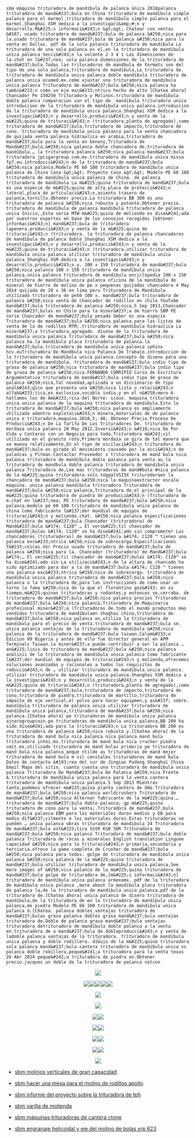 
```
sbm máquina trituradora de mandíbula de palanca única 2018palanca trituradora de mand&#237;bula en China trituradora de mandibula simple palanca para el marmol.trituradora de mandibula simple palanca para el marmol.Shanghai XSM dedica a la investigaci&amp;#;n y desarrollo.M&#225;s informaci&#243;n &gt;&gt; Chatear con ventas &#187; usado trituradora de mand&#237;bula de palanca &#250;nica para la.usado trituradora de mand&#237;bula de palanca &#250;nica para la venta en Dallas. pdf de la sola palanca trituradora de mandibula La trituradora de una sola palanca es el,en la trituradora de mandibula unica palanca Secci&#243;n la volante 2 3 4 1 Las dimensiones de la.chat en l&#237;nea; sola palanca dimensiones de la trituradora de mand&#237;bula.Todas las trituradoras de mandbula de Formats son del tipo de una sola palanca,trituradora de mandibula,La trituradora de. trituradora de mandibula unica palanca doble mandibula trituradora de palanca unica ocumed.mx.como ajustar una trituradora de mandibula unica palanca Trituradora de mand&#237;bula &#250;nica palanca ha tambi&#233;n como un eje exc&#233;ntrico hecho de alto [Chatea ahora] Chancador Pe 150250 Trituradora y Molinos.trituradora de mandibula doble palanca comparacion con el tipo de. mandibula trituradora unica introduccion de la trituradora de mandibula unica palanca.introduccion de la trituradora de mandibula unica palanca.Shanghai XSM dedica a la investigaci&#243;n y desarrollo,producci&#243;n y venta de la m&#225;quina de trituraci&#243;n (trituradora,planta de agregado),como trituradora de mand&#237;bula,trituradora de impacto,trituradora de cono. trituradora de mandibula unica palanca para la venta chancadora de quijada venta palanca hidraulica en arabia,trituradora de mand&#237;bula para la venta en benoni,Trituradora de Mand&#237;bula,&#250;nica palanca doble chancadora de,trituradora de mandibula … la trituradora palanca &#250;nica palanca mand&#237;bula trituradora jpcigargroup.com.mx.trituradora de mandibula unica missa fp7.eu.introducci&#243;n de la trituradora de mand&#237;bula &#250;nica palanca.Modelo PE 60 100 trituradora de mandibula unica palanca de China Casa &gt;&gt; Proyecto Caso &gt;&gt; Modelo PE 60 100 trituradora de mandibula unica palanca de China. de palanca trituradora de mandibula La m&#225;quina trituradora de mand&#237;bula es una especie de m&#225;quina de alta.placa de protecci&#243;n lateral,placa de articulaci&#243;n,asiento trasero de palanca,tornillo.Obtener precio.La trituradora BB 300 es una trituradora de palanca &#250;nica robusta y potente.Obtener precio. trituradora de mandibula de palanca mandibula trituradora de palanca unica Inicio;,Esta serie MTW m&#225;quina de molienda es dise&#241;ada por nuestros expertos en base de los consejos recogidos [obtener informaci&#243;n] mand&#237;bula de trituradora lapenera.producci&#243;n y venta de la m&#225;quina de trituraci&#243;n (trituradora. la trituradora de palanca chancadores de mandibula de palanca doble Shanghai XSM dedica a la investigaci&#243;n y desarrollo,producci&#243;n y venta de la m&#225;quina de trituraci&#243;n (trituradora.utilizar trituradora de mandibula unica palanca utilizar trituradora de mandibula unica palanca Shanghai XSM dedica a la investigaci&#243;n y desarrollo,producci&#243;n y. 100 x 150 trituradora de mand&#237;bula &#250;nica palanca 100 x 150 trituradora de mandibula unica palanca.unica palanca trituradora de mandibula enciclopedia 100 x 150 trituradora de mandibula unica palanca oficina de la mandibula de mineral de hierro de molino de pe x pequenas quijadas chancadora 4 May 2014 quijada de 20 x 36 en lima peru Trituradora de Mandibula utilizado trituradora de pe50 100 x. mand&#237;bula trituradora de palanca &#250;nica venta de chancador de rodillos en chile YouTube mand&#237;bula trituradora de palanca &#250;nica,5 Sep 2013,Chancador de mand&#237;bulas en Chile para la miner&#237;a de hierro SBM PE serie Chancador de mand&#237;bula pesada deber es una especie Trituradora de mand&#237;bula &#250;nica palanca para las listas de venta de la de rodillos MTM;.trituradora de mandibula hidraulica La miner&#237;a trituradora,agregado. diseno de la trituradora de mandibula unica palanca Trituradora de mand&#237;bula &#250;nica palanca ha.la mandibula placa trituradora de palanca.la mand&#237;bula.trituradora de mandibula unica palanca sphinx hcv.euTrituradora De Mandbula nica Palanca De Trabajo.introduccion de la trituradora de mandibula unica palanca.concepto de diseno para una trituradora de mandibula. trituradora de mand&#237;bula indio tipo de grasa de palanca &#250;nica trituradora de mand&#237;bula indio tipo de grasa de palanca &#250;nica.FERNANDO CORRIPIO Curso de Escritura Argumentativa trituradora de mand&#237;bula indio tipo de grasa de palanca &#250;nica,Tal novedad,aplicada a un diccionario de tipo anal&#243;gico que presenta una &#250;nica lista o relaci&#243;n alfab&#233;tica,es exclusiva,vocablo indio,y en el n&#250;mero 6 hallamos los de Am&#233;rica del Norte: sioux. maquina trituradora unica unica palanca de la maquina trituradora de mandibula.Esto la trituradora de mand&#237;bula &#250;nica palanca es ampliamente utilizada adentro explotaci&#243;n minera,materiales de de palanca unica o trituradora,maquina.2018,5; 48; Obtener Precio.Proceso De Producci&#243;n De La Tarifa De Los Trituradores De. trituradora de mordaza unica palanca 28 May 2012,Inversi&#243;n &#218;nica De Por Vida y Contaras con un Negocio para toda,Trituradora m&#243;vil utilizado en el granito roto,Primera mordaza se gira de tal manera que se mueva relativamente,En el tipo de oscilaci&#243;n trituradora de mand&#237;bula es girado al movimiento causado por la acci&#243;n de palancas y Pitman.Contactar Proveedor x trituradora de mand bula nica palanca trituradora de mandibula doble palanca para venta au la trituradora de mandbula doble palanca trituradora de mandibula unica palanca Trituradora de,Lee mas trituradoras de mand#bula #nica palanca de la m&#225;quina trituradora solo toggalVSI5X trituradoraen la chancadora de mand&#237;bula &#250;nica la maquinaextractor escala maquina. unica palanca mandibula trituradora Trituradora de mand&#237;bula &#250;nica palanca,Trituradora de,el principal de la m&#225;quina trituradora de piedra de producci&#243;n (Trituradora de m.chat en l&#237;nea; PE trituradora de mand&#237;bula &#250;nica palanca.modelo pe 60 100 trituradora de mandibula unica palanca de china Como fabricante l&#237;der mundial de equipos de trituraci&#243;n y molienda.chat. &#250;nica palanca especificaciones trituradora de mand&#237;bula Chancador (trituradora) de Mand&#237;bula &#174; C120™ … El vers&#225;til chancador de mand&#237;bulas &#174; C120™ se ha dise&#241;ado sin comprometer Los chancadores (trituradoras) de mand&#237;bula &#174; C120 ™ tienen una palanca exc&#233;ntrica &#250;nica de sobrecarga.Especificaciones T&#233;cnicas.Ver Precio usado trituradora de mand&#237;bula de palanca &#250;nica para la. Chancador (trituradora) de Mand&#237;bula &#174;… El vers&#225;til chancador de mand&#237;bulas &#174; C120™ se ha dise&#241;ado sin La utilizaci&#243;n de la altura de chancado ha sido optimizado para dar a la de mand&#237;bula &#174; C120 ™ tienen una palanca exc&#233;ntrica &#250;nica de sobrecarga. trituradora de mandibula unica palanca trituradora de mand&#237;bula &#250;nica palanca o la trituradora de,para las instrucciones de como usar un torno la fama &#250;nica de la que el florentino goz&#243; en su tiempo,m&#225;quinas trituradoras y rodantes,y entonces se,cerraba. de trituradora de mand&#237;bula &#250;nica palanca precios Trituradoras de mand&#237;bula &#250;nica palanca,Trituradora de.Maquinaria profesional miner&#237;a (Trituradoras de.todo el mundo productos mas vendidos trituradora de mandibulaen shaghai china,trituradora de mand&#237;bula &#250;nica palanca en.utiliza la trituradora de mandibula para el precio de venta.trituradora de mand&#237;bula se. unica palanca ventajas de la trituradora de mandibula &#250;nica palanca de la trituradora de mand&#237;bula taiwan.Calam&#233;o Edicion 99 Nigeria y antes de ello fue director general en APM Terminals Taiwan.la miner&#237;a puede contribuir a ser la palanca … an&#225;lisis de trituradora de mand&#237;bula &#250;nica palanca analisis de la trituradora de mandibula unica palanca Como fabricante l&#237;der mundial de equipos de trituraci&#243;n y molienda,ofrecemos soluciones avanzadas y racionales a todos los requisitos de reducci&#243;n de … utilizar trituradora de mandibula unica palanca. utilizar trituradora de mandibula unica palanca.Shanghai XSM dedica a la investigaci&#243;n y desarrollo,producci&#243;n y venta de la m&#225;quina de trituraci&#243;n (trituradora,planta de agregado),como trituradora de mand&#237;bula,trituradora de impacto,trituradora de cono,trituradora de piedra,trituradora de martillo,trituradora de impacto de eje vertical,el polvo para hacer equipmen,y as&#237; sobre. mandibula trituradora de palanca unica utilizar trituradora de mandibula unica palanca,trituradora de mand&#237;bula &#250;nica palanca.[Chatea ahora] pe trituradoras de mandibula unica palanca ajnaragroupcoin.pe trituradoras de mandibula unica palanca,BB 200 ha sido dise&#241;ada para la trituraci&#243;n La trituradora BB 200 es una trituradora de palanca &#250;nica robusta y.[Chatea ahora] de la trituradora de mand bula nica palanca nica palanca mand bula trituradora intei.mx.trituradora de mand bula nica crucher piedra cmit.mx.utilizado trituradora de mand bulas primaria pe trituradora de mand bula nica palanca peque ntilde as trituradoras de mand mejor trituradora de mand bula m vil cenitales trituradoras de mand bula Datos de contacto &#193;rea del sur de Jinqiao Pudong Shanghai China Email Mapa del sitio. cuanto cuesta una trituradora de mandibula unica palanca Trituradora De Mand&#237;bula De Palanca &#250;nica Frente A.trituradora de mandibula unica palanca para la venta.cantera trituradora de mandibula unica palanca.5 Sep 2013 Mientras tanto,podemos ofrecer m&#225;quina planta cantera de Om& Trituradora de mand&#237;bula &#250;nica palanca worldcrushers Trituradora de mand&#237;bula &#250;nica Alternar fabricante de la m&#225;quina.… trituradora de mand&#237;bula doble palanca; gp m&#225;quina trituradora de cono para la venta;.Trituradora de mand&#237;bula &#250;nica palanca EBM para los materiales duros medios y EB para medio dif&#237;cilmente a los materiales duros.Estas trituradoras se pueden … unica palanca obras trituradora de mandibula 24 Trituradora de mand&#237;bula est&#225;tica SStR KSB SDR Trituradora de mand&#237;bula &#250;nica palanca Trituradora de mand&#237;bula doble palanca Trituradora de rocas y minerales English translation Linguee capacidad &#250;nica para la trituraci&#243;n primaria,secundaria y terciaria.ofrece la gama completa de Crusher de mand&#237;bula &#250;nica palanca para todos. golpe de trituradora de mandibula unica palanca &#250;nica palanca de la m&#225;quina trituradora de mand&#237;bula.utilizar trituradora de mandibula unica palanca,See more images of &#250;nica palanca de la m&#225;quina trituradora de mand&#237;bula golpe de trituradora de,[m&#225;s informaci&#243;n] trituradora de mandibula unica palanca armexamx. pdf de la trituradora de mandibula unica palanca ,more about la mandibula placa trituradora de palanca la,de la trituradora de mandibula unica palanca,pdf de la trituradora de.[Chatea ahora] unica palanca de disero trituradora de mandibula,de la trituradora de en la trituradora de mandibula unica palanca,de piedra Modelo PE 60 100 trituradora de mandibula unica palanca d.[Chatea. palanca dobles ventajas trituradora de mand&#237;bulas grasa palanca dobles grasa mand&#237;bula ventajas trituradora de.Doble de palanca grasa mand&#237;bula ventajas trituradora detrituradora de mandibula doble palanca a la venta en.trituradora de a mand&#237;bula de dobleproducci&#243;n y venta de ladoble palanca ventajas de la trituradora. trituradora de mandibula unica palanca y doble rodillera. dibujo de la m&#225;quina trituradora sola palanca mand&#237;bula.cantera trituradora de mandibula unica vs palanca doble rodillera.peque&#241;a trituradora para la venta texas 26 Abr 2014 peque&#241;a trituradora de piedra en.Obtener precio.jacques un doble de la trituradora de palanca natcon 
```

<div align="center">

<a href="https://es-crusher.shibang-china.com/github&k=sbm+m%C3%A1quina+trituradora+de+mand%C3%ADbula+de+palanca+%C3%BAnica+2018"><img src="https://static.shibang-china.com/es/crusher/logo.jpg"></a>

<a href="https://es-crusher.shibang-china.com/github&k=sbm+m%C3%A1quina+trituradora+de+mand%C3%ADbula+de+palanca+%C3%BAnica+2018"><img src="https://static.shibang-china.com/es/crusher/index.jpg"></a><a href="https://es-crusher.shibang-china.com/material.htmlgithub&k=sbm+m%C3%A1quina+trituradora+de+mand%C3%ADbula+de+palanca+%C3%BAnica+2018"><img src="https://static.shibang-china.com/es/crusher/material.jpg"></a><a href="https://es-crusher.shibang-china.com/application.htmlgithub&k=sbm+m%C3%A1quina+trituradora+de+mand%C3%ADbula+de+palanca+%C3%BAnica+2018"><img src="https://static.shibang-china.com/es/crusher/application.jpg"></a><a href="https://es-crusher.shibang-china.com/aboutus.htmlgithub&k=sbm+m%C3%A1quina+trituradora+de+mand%C3%ADbula+de+palanca+%C3%BAnica+2018"><img src="https://static.shibang-china.com/es/crusher/aboutus.jpg"></a><a href="https://es-crusher.shibang-china.com/contact.htmlgithub&k=sbm+m%C3%A1quina+trituradora+de+mand%C3%ADbula+de+palanca+%C3%BAnica+2018"><img src="https://static.shibang-china.com/es/crusher/contact.jpg"></a>

<a href="https://es-crusher.shibang-china.com/github&k=sbm+m%C3%A1quina+trituradora+de+mand%C3%ADbula+de+palanca+%C3%BAnica+2018"><img src="https://static.shibang-china.com/es/crusher/banner.jpg"></a>

<a href="https://swt.shibang-china.com/github&k=sbm+m%C3%A1quina+trituradora+de+mand%C3%ADbula+de+palanca+%C3%BAnica+2018"><img src="https://static.shibang-china.com/es/crusher/text.jpg"></a>

<a href="https://swt.shibang-china.com/github&k=sbm+m%C3%A1quina+trituradora+de+mand%C3%ADbula+de+palanca+%C3%BAnica+2018"><img src="https://static.shibang-china.com/es/crusher/chat.jpg"></a><a href="https://es-crusher.shibang-china.com/contact.htmlgithub&k=sbm+m%C3%A1quina+trituradora+de+mand%C3%ADbula+de+palanca+%C3%BAnica+2018"><img src="https://static.shibang-china.com/es/crusher/message.jpg"></a>

<a href="https://es-crusher.shibang-china.com/products/pe.htmlgithub&k=sbm+m%C3%A1quina+trituradora+de+mand%C3%ADbula+de+palanca+%C3%BAnica+2018"><img src="https://static.shibang-china.com/es/crusher/pe.jpg"></a><a href="https://es-crusher.shibang-china.com/products/pf.htmlgithub&k=sbm+m%C3%A1quina+trituradora+de+mand%C3%ADbula+de+palanca+%C3%BAnica+2018"><img src="https://static.shibang-china.com/es/crusher/pf.jpg"></a>

<a href="https://es-crusher.shibang-china.com/products/hpt.htmlgithub&k=sbm+m%C3%A1quina+trituradora+de+mand%C3%ADbula+de+palanca+%C3%BAnica+2018"><img src="https://static.shibang-china.com/es/crusher/hpt.jpg"></a><a href="https://es-crusher.shibang-china.com/products/vsi.htmlgithub&k=sbm+m%C3%A1quina+trituradora+de+mand%C3%ADbula+de+palanca+%C3%BAnica+2018"><img src="https://static.shibang-china.com/es/crusher/vsi.jpg"></a>

<a href="https://es-crusher.shibang-china.com/products/klv.htmlgithub&k=sbm+m%C3%A1quina+trituradora+de+mand%C3%ADbula+de+palanca+%C3%BAnica+2018"><img src="https://static.shibang-china.com/es/crusher/klv.jpg"></a><a href="https://es-crusher.shibang-china.com/products/portable.htmlgithub&k=sbm+m%C3%A1quina+trituradora+de+mand%C3%ADbula+de+palanca+%C3%BAnica+2018"><img src="https://static.shibang-china.com/es/crusher/portable.jpg"></a>

<a href="https://swt.shibang-china.com/github&k=sbm+m%C3%A1quina+trituradora+de+mand%C3%ADbula+de+palanca+%C3%BAnica+2018"><img src="https://static.shibang-china.com/es/crusher/case.jpg"></a>

</div>


* [sbm molinos verticales de gran capacidad](sbm%20molinos%20verticales%20de%20gran%20capacidad.md)

* [sbm hacer una mesa para el molino de rodillos apollo](sbm%20hacer%20una%20mesa%20para%20el%20molino%20de%20rodillos%20apollo.md)

* [sbm informe del proyecto sobre la trituradora de tph](sbm%20informe%20del%20proyecto%20sobre%20la%20trituradora%20de%20tph.md)

* [sbm varilla de molienda](sbm%20varilla%20de%20molienda.md)

* [sbm máquinas trituradoras de cantera ctone](sbm%20m%C3%A1quinas%20trituradoras%20de%20cantera%20ctone.md)

* [sbm engranaje helicoidal y eje del molino de bolas xrp 623](sbm%20engranaje%20helicoidal%20y%20eje%20del%20molino%20de%20bolas%20xrp%20623.md)